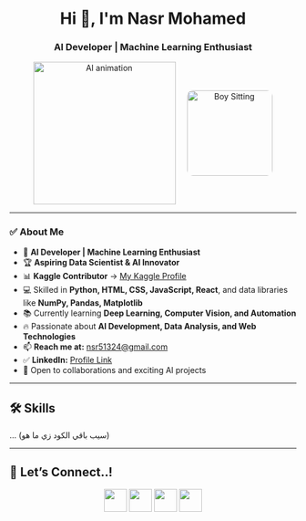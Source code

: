 <h1 align="center">Hi 👋, I'm Nasr Mohamed</h1>
<h3 align="center">AI Developer | Machine Learning Enthusiast</h3>

<!-- صورة الواد جنب About Me -->
<div align="center" style="display: flex; align-items: center; justify-content: center; gap: 20px;">
  <img src="https://github.com/Adam-pw/Adam-pw/blob/main/animation_500_kxa883sd.gif" width="250" alt="AI animation"/>
  <img src="YOUR_IMAGE_URL_HERE" width="150" alt="Boy Sitting" style="border-radius: 10px;"/>
</div>

---

### ✅ About Me
- 🤖 **AI Developer | Machine Learning Enthusiast**
- 🏆 **Aspiring Data Scientist & AI Innovator**
- 📊 **Kaggle Contributor** → [My Kaggle Profile](https://www.kaggle.com/nsr51324)
- 💻 Skilled in **Python, HTML, CSS, JavaScript, React**, and data libraries like **NumPy, Pandas, Matplotlib**
- 📚 Currently learning **Deep Learning, Computer Vision, and Automation**
- 🔥 Passionate about **AI Development, Data Analysis, and Web Technologies**
- 📫 **Reach me at:** nsr51324@gmail.com
- ✅ **LinkedIn:** [Profile Link](https://www.linkedin.com/in/nasr-mohamed-2b057534a)
- 🚀 Open to collaborations and exciting AI projects

---

## 🛠 **Skills**
<!-- Skills section يبقى زي ما هو -->
... (سيب باقي الكود زي ما هو)

---

## 📩 **Let’s Connect..!**
<p align="center">
  <a href="mailto:nsr51324@gmail.com"><img src="https://img.icons8.com/ios-filled/50/ffffff/email.png" width="40"/></a>
  <a href="https://github.com/nsr51324"><img src="https://img.icons8.com/ios-filled/50/ffffff/github.png" width="40"/></a>
  <a href="https://www.kaggle.com/nsr51324"><img src="https://img.icons8.com/ios-filled/50/ffffff/kaggle.png" width="40"/></a>
  <a href="https://www.linkedin.com/in/nasr-mohamed-2b057534a"><img src="https://img.icons8.com/ios-filled/50/ffffff/linkedin.png" width="40"/></a>
</p>
